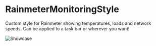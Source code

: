 # RainmeterMonitoringStyle
Custom style for Rainmeter showing temperatures, loads and network speeds. Can be applied to a task bar or wherever you want!

![Showcase](https://photos.google.com/photo/AF1QipM7rVWzQ38T3Q2uaY5HX6n6TLI1u65sjbx_UDiL)
